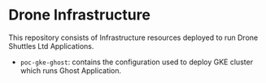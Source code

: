 # Drone Infrastructure

This repository consists of Infrastructure resources deployed to run Drone Shuttles Ltd Applications.

- `poc-gke-ghost`: contains the configuration used to deploy GKE cluster which runs Ghost Application.
